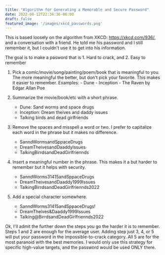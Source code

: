 ```yaml
---
title: "Algorithm for Generating a Memorable and Secure Password"
date: 2022-08-12T22:34:36-06:00
draft: false
featured_image: '/images/xkcd_passwords.png'
---
```



This is based loosely on the algorithm from XKCD: https://xkcd.com/936/, and a conversation with a friend. He told me his password and I still remember it, but I couldn't use it to get into his information. 



The goal is to make a pasword that is 1. Hard to crack, and 2. Easy to remember

1. Pick a comic/movie/song/painting/poem/book that is meaningful to you. The more meaningful the better, but don't pick your favorite. This makes it easier to remember.
	Examples:
		- Dune
		- Inception
		- The Raven by Edgar Allan Poe

2. Summarize the movie/book/etc with a short phrase.
	- Dune: Sand worms and space drugs
	- Inception: Dream theives and daddy issues
	- Talking birds and dead girlfriends

3. Remove the spaces and misspell a word or two. I prefer to capitalize each word in the phrase but it makes no difference.
	- SanndWormsandSppaceDrugs
	- DreamTheivesandDaaddyIssues
	- TalkingBirrdsandDeadGirlfriennds

4. Insert a meaningful number in the phrase. This makes it a but harder to remember but it helps with security.
	- SanndWorms31415andSppaceDrugs
	- DreamTheivesandDaaddy1999Issues
	- TalkingBirrdsandDeadGirlfriennds2022

5. Add a special character somewhere.
	- SanndWorms31415andSppaceDrugs!
	- DreamTheives&Daaddy1999Issues
	- Talking@BirrdsandDeadGirlfriennds2022

Ok, I'll admit the further down the steps you go the harder it is to remember. Steps 1 and 2 are enough for the average user. Adding step just 3, 4, or 5 will put your password in the impossible-to-crack category. All 5 are for the most paranoid with the best memories. I would only use this strategy for specific high-value targets, and the password would be used ONLY there.


